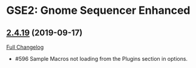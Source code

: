 # GSE2: Gnome Sequencer Enhanced

## [2.4.19](https://github.com/TimothyLuke/GnomeSequencer-Enhanced/tree/2.4.19) (2019-09-17)
[Full Changelog](https://github.com/TimothyLuke/GnomeSequencer-Enhanced/compare/2.4.18...2.4.19)

- #596 Sample Macros not loading from the Plugins section in options.  

